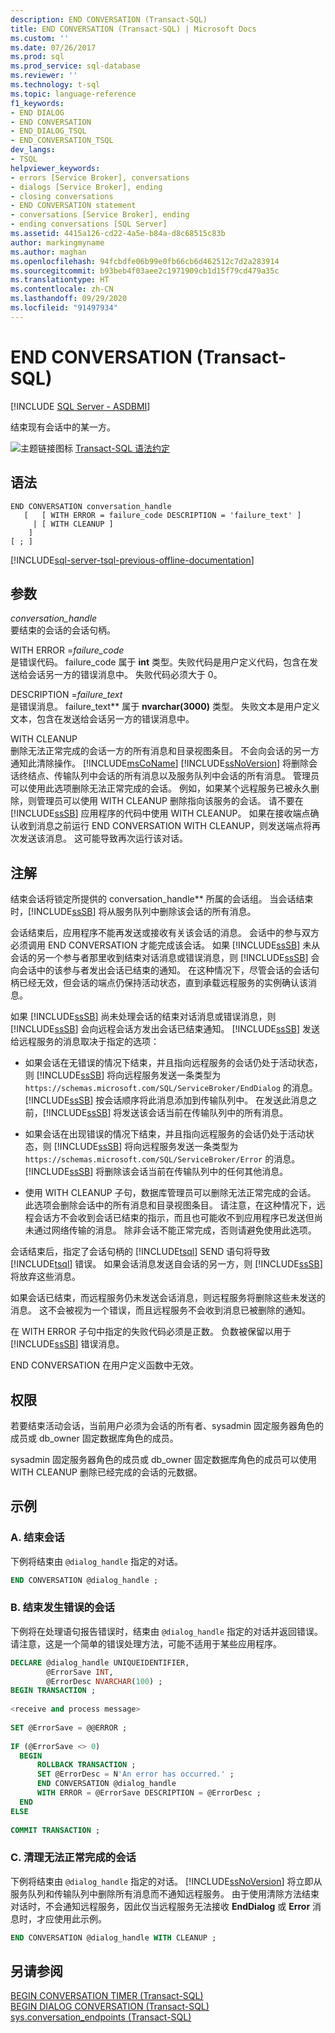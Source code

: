 ```yaml
---
description: END CONVERSATION (Transact-SQL)
title: END CONVERSATION (Transact-SQL) | Microsoft Docs
ms.custom: ''
ms.date: 07/26/2017
ms.prod: sql
ms.prod_service: sql-database
ms.reviewer: ''
ms.technology: t-sql
ms.topic: language-reference
f1_keywords:
- END DIALOG
- END CONVERSATION
- END_DIALOG_TSQL
- END_CONVERSATION_TSQL
dev_langs:
- TSQL
helpviewer_keywords:
- errors [Service Broker], conversations
- dialogs [Service Broker], ending
- closing conversations
- END CONVERSATION statement
- conversations [Service Broker], ending
- ending conversations [SQL Server]
ms.assetid: 4415a126-cd22-4a5e-b84a-d8c68515c83b
author: markingmyname
ms.author: maghan
ms.openlocfilehash: 94fcbdfe06b99e0fb66cb6d462512c7d2a283914
ms.sourcegitcommit: b93beb4f03aee2c1971909cb1d15f79cd479a35c
ms.translationtype: HT
ms.contentlocale: zh-CN
ms.lasthandoff: 09/29/2020
ms.locfileid: "91497934"
---
```

# <a name="end-conversation-transact-sql"></a>END CONVERSATION (Transact-SQL)
[!INCLUDE [SQL Server - ASDBMI](../../includes/applies-to-version/sql-asdbmi.md)]

  结束现有会话中的某一方。  
  
 ![主题链接图标](../../database-engine/configure-windows/media/topic-link.gif "“主题链接”图标") [Transact-SQL 语法约定](../../t-sql/language-elements/transact-sql-syntax-conventions-transact-sql.md)  
  
## <a name="syntax"></a>语法  
  
```syntaxsql
END CONVERSATION conversation_handle  
   [   [ WITH ERROR = failure_code DESCRIPTION = 'failure_text' ]  
     | [ WITH CLEANUP ]  
    ]  
[ ; ]  
```  
  
[!INCLUDE[sql-server-tsql-previous-offline-documentation](../../includes/sql-server-tsql-previous-offline-documentation.md)]

## <a name="arguments"></a>参数
 *conversation_handle*  
 要结束的会话的会话句柄。  
  
 WITH ERROR =*failure_code*  
 是错误代码。 failure_code 属于 **int** 类型。失败代码是用户定义代码，包含在发送给会话另一方的错误消息中。 失败代码必须大于 0。  
  
 DESCRIPTION =*failure_text*  
 是错误消息。 failure_text** 属于 **nvarchar(3000)** 类型。 失败文本是用户定义文本，包含在发送给会话另一方的错误消息中。  
  
 WITH CLEANUP  
 删除无法正常完成的会话一方的所有消息和目录视图条目。 不会向会话的另一方通知此清除操作。 [!INCLUDE[msCoName](../../includes/msconame-md.md)] [!INCLUDE[ssNoVersion](../../includes/ssnoversion-md.md)] 将删除会话终结点、传输队列中会话的所有消息以及服务队列中会话的所有消息。 管理员可以使用此选项删除无法正常完成的会话。 例如，如果某个远程服务已被永久删除，则管理员可以使用 WITH CLEANUP 删除指向该服务的会话。 请不要在 [!INCLUDE[ssSB](../../includes/sssb-md.md)] 应用程序的代码中使用 WITH CLEANUP。 如果在接收端点确认收到消息之前运行 END CONVERSATION WITH CLEANUP，则发送端点将再次发送该消息。 这可能导致再次运行该对话。  
  
## <a name="remarks"></a>注解  
 结束会话将锁定所提供的 conversation_handle** 所属的会话组。 当会话结束时，[!INCLUDE[ssSB](../../includes/sssb-md.md)] 将从服务队列中删除该会话的所有消息。  
  
 会话结束后，应用程序不能再发送或接收有关该会话的消息。 会话中的参与双方必须调用 END CONVERSATION 才能完成该会话。 如果 [!INCLUDE[ssSB](../../includes/sssb-md.md)] 未从会话的另一个参与者那里收到结束对话消息或错误消息，则 [!INCLUDE[ssSB](../../includes/sssb-md.md)] 会向会话中的该参与者发出会话已结束的通知。 在这种情况下，尽管会话的会话句柄已经无效，但会话的端点仍保持活动状态，直到承载远程服务的实例确认该消息。  
  
 如果 [!INCLUDE[ssSB](../../includes/sssb-md.md)] 尚未处理会话的结束对话消息或错误消息，则 [!INCLUDE[ssSB](../../includes/sssb-md.md)] 会向远程会话方发出会话已结束通知。 [!INCLUDE[ssSB](../../includes/sssb-md.md)] 发送给远程服务的消息取决于指定的选项：  
  
-   如果会话在无错误的情况下结束，并且指向远程服务的会话仍处于活动状态，则 [!INCLUDE[ssSB](../../includes/sssb-md.md)] 将向远程服务发送一条类型为 `https://schemas.microsoft.com/SQL/ServiceBroker/EndDialog` 的消息。 [!INCLUDE[ssSB](../../includes/sssb-md.md)] 按会话顺序将此消息添加到传输队列中。 在发送此消息之前，[!INCLUDE[ssSB](../../includes/sssb-md.md)] 将发送该会话当前在传输队列中的所有消息。  
  
-   如果会话在出现错误的情况下结束，并且指向远程服务的会话仍处于活动状态，则 [!INCLUDE[ssSB](../../includes/sssb-md.md)] 将向远程服务发送一条类型为 `https://schemas.microsoft.com/SQL/ServiceBroker/Error` 的消息。 [!INCLUDE[ssSB](../../includes/sssb-md.md)] 将删除该会话当前在传输队列中的任何其他消息。  
  
-   使用 WITH CLEANUP 子句，数据库管理员可以删除无法正常完成的会话。 此选项会删除会话中的所有消息和目录视图条目。 请注意，在这种情况下，远程会话方不会收到会话已结束的指示，而且也可能收不到应用程序已发送但尚未通过网络传输的消息。 除非会话不能正常完成，否则请避免使用此选项。  
  
 会话结束后，指定了会话句柄的 [!INCLUDE[tsql](../../includes/tsql-md.md)] SEND 语句将导致 [!INCLUDE[tsql](../../includes/tsql-md.md)] 错误。 如果会话消息发送自会话的另一方，则 [!INCLUDE[ssSB](../../includes/sssb-md.md)] 将放弃这些消息。  
  
 如果会话已结束，而远程服务仍未发送会话消息，则远程服务将删除这些未发送的消息。 这不会被视为一个错误，而且远程服务不会收到消息已被删除的通知。  
  
 在 WITH ERROR 子句中指定的失败代码必须是正数。 负数被保留以用于 [!INCLUDE[ssSB](../../includes/sssb-md.md)] 错误消息。  
  
 END CONVERSATION 在用户定义函数中无效。  
  
## <a name="permissions"></a>权限  
 若要结束活动会话，当前用户必须为会话的所有者、sysadmin 固定服务器角色的成员或 db_owner 固定数据库角色的成员。  
  
 sysadmin 固定服务器角色的成员或 db_owner 固定数据库角色的成员可以使用 WITH CLEANUP 删除已经完成的会话的元数据。  
  
## <a name="examples"></a>示例  
  
### <a name="a-ending-a-conversation"></a>A. 结束会话  
 下例将结束由 `@dialog_handle` 指定的对话。  
  
```sql 
END CONVERSATION @dialog_handle ;  
```  
  
### <a name="b-ending-a-conversation-with-an-error"></a>B. 结束发生错误的会话  
 下例将在处理语句报告错误时，结束由 `@dialog_handle` 指定的对话并返回错误。 请注意，这是一个简单的错误处理方法，可能不适用于某些应用程序。  
  
```sql  
DECLARE @dialog_handle UNIQUEIDENTIFIER,  
        @ErrorSave INT,  
        @ErrorDesc NVARCHAR(100) ;  
BEGIN TRANSACTION ;  
  
<receive and process message>  
  
SET @ErrorSave = @@ERROR ;  
  
IF (@ErrorSave <> 0)  
  BEGIN  
      ROLLBACK TRANSACTION ;  
      SET @ErrorDesc = N'An error has occurred.' ;  
      END CONVERSATION @dialog_handle   
      WITH ERROR = @ErrorSave DESCRIPTION = @ErrorDesc ;  
  END  
ELSE  
  
COMMIT TRANSACTION ;  
```  
  
### <a name="c-cleaning-up-a-conversation-that-cannot-complete-normally"></a>C. 清理无法正常完成的会话  
 下例将结束由 `@dialog_handle` 指定的对话。 [!INCLUDE[ssNoVersion](../../includes/ssnoversion-md.md)] 将立即从服务队列和传输队列中删除所有消息而不通知远程服务。 由于使用清除方法结束对话时，不会通知远程服务，因此仅当远程服务无法接收 **EndDialog** 或 **Error** 消息时，才应使用此示例。  
  
```sql  
END CONVERSATION @dialog_handle WITH CLEANUP ;  
```  
  
## <a name="see-also"></a>另请参阅  
 [BEGIN CONVERSATION TIMER (Transact-SQL)](../../t-sql/statements/begin-conversation-timer-transact-sql.md)   
 [BEGIN DIALOG CONVERSATION (Transact-SQL)](../../t-sql/statements/begin-dialog-conversation-transact-sql.md)   
 [sys.conversation_endpoints (Transact-SQL)](../../relational-databases/system-catalog-views/sys-conversation-endpoints-transact-sql.md)  
  
  
